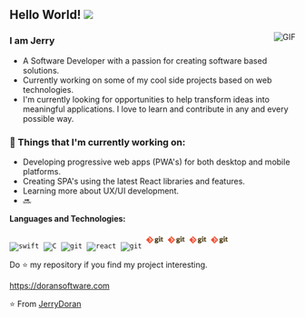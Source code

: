 ## Hello World! <img src="https://raw.githubusercontent.com/iampavangandhi/iampavangandhi/master/gifs/Hi.gif" width="30px"></h2>

<img align="right" alt="GIF" src="https://media.giphy.com/media/13HgwGsXF0aiGY/giphy.gif" />

### I am Jerry
- A Software Developer with a passion for creating software based solutions.
- Currently working on some of my cool side projects based on web technologies.
- I'm currently looking for opportunities to help transform ideas into meaningful applications. I love to learn and contribute in any and every possible way.

### 💼  Things that I'm currently working on: 
* Developing progressive web apps (PWA's) for both desktop and mobile platforms.
* Creating SPA's using the latest React libraries and features. 
* Learning more about UX/UI development.
* 🔜
 
 **Languages and Technologies:**
<p align="left">
  <code><img src="https://encrypted-tbn0.gstatic.com/images?q=tbn%3AANd9GcRs19oKBd0bWsq55b1d1vkpIQFC0kG9LmZasg&usqp=CAU" alt="swift" width="30" height="30"/></code>&nbsp;
  <code><img src="https://encrypted-tbn0.gstatic.com/images?q=tbn%3AANd9GcSSu04LM7jTbAMUAlXWpyyg2ytYZhK-1wzm0A&usqp=CAU" alt="C" width="30" height="30" /></code>&nbsp;
  <code><img src="https://encrypted-tbn0.gstatic.com/images?q=tbn%3AANd9GcSnt0s4-cSHFsZEacCtBUlw-mhL3CW2mI-KJw&usqp=CAU" alt="git" width="30" height="30" /></code>&nbsp;
  <code><img src="https://www.iconfinder.com/data/icons/logos-3/600/React.js_logo-512.png" alt="react" width="30" height="30" /></code>&nbsp;
  <code><img src="https://cdn4.iconfinder.com/data/icons/logos-3/512/mongodb-2-256.png" alt="git" width="60" height="30" /></code>&nbsp;
  <code><img src="https://raw.githubusercontent.com/github/explore/80688e429a7d4ef2fca1e82350fe8e3517d3494d/topics/git/git.png" alt="git" width="30" height="30" /></code>&nbsp;
  <code><img src="https://raw.githubusercontent.com/github/explore/80688e429a7d4ef2fca1e82350fe8e3517d3494d/topics/git/git.png" alt="git" width="30" height="30" /></code>&nbsp;
  <code><img src="https://raw.githubusercontent.com/github/explore/80688e429a7d4ef2fca1e82350fe8e3517d3494d/topics/git/git.png" alt="git" width="30" height="30" /></code>&nbsp;
  <code><img src="https://raw.githubusercontent.com/github/explore/80688e429a7d4ef2fca1e82350fe8e3517d3494d/topics/git/git.png" alt="git" width="30" height="30" /></code>&nbsp;
   </p>

Do ⭐ my repository if you find my project interesting.  

https://doransoftware.com

⭐️ From [JerryDoran](https://github.com/JerryDoran)
